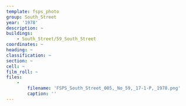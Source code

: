 ```yaml
---
template: fsps_photo
group: South_Street
year: '1978'
description: ~
buildings:
    - South_Street/59_South_Street
coordinates: ~
heading: ~
classification: ~
section: ~
cell: ~
film_roll: ~
files:
    -
        filename: 'FSPS_South_Street_005,_No_59,_17-1-P,_1978.png'
        caption: ''
---
```

